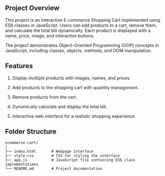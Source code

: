 ## Project Overview

This project is an interactive E-commerce Shopping Cart implemented using ES6 classes in JavaScript. Users can add products to a cart, remove them, and calculate the total bill dynamically. Each product is displayed with a name, price, image, and interactive buttons.

The project demonstrates Object-Oriented Programming (OOP) concepts in JavaScript, including classes, objects, methods, and DOM manipulation.

## Features

1. Display multiple products with images, names, and prices.

2. Add products to the shopping cart with quantity management.

3. Remove products from the cart.

4. Dynamically calculate and display the total bill.

5. Interactive web interface for a realistic shopping experience.

## Folder Structure

```
ecommerce-cart/
│
├── index.html       # Webpage interface
├── style.css        # CSS for styling the interface
├── app.js           # JavaScript file containing ES6 class implementations
└── README.md        # Project documentation
```